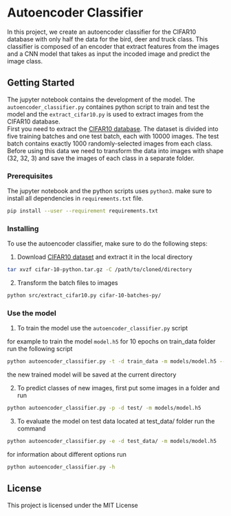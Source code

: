 # Autoencoder Classifier

In this project, we create an autoencoder classifier for the CIFAR10 database with only half the data for the bird, deer and truck class. This classifier is composed of an encoder that extract features from the images and a CNN model that takes as input the incoded image and predict the image class.<br>   

## Getting Started

The jupyter notebook contains the development of the model. The `autoencoder_classifier.py` containes python script to train and test the model and the `extract_cifar10.py` is used to extract images from the CIFAR10 database.<br>
First you need to extract the [CIFAR10 database](https://www.cs.toronto.edu/~kriz/cifar.html). The dataset is divided into five training batches and one test batch, each with 10000 images. The test batch contains exactly 1000 randomly-selected images from each class.<br>
Before using this data we need to transform the data into images with shape (32, 32, 3) and save the images of each class in a separate folder. 

### Prerequisites

The jupyter notebook and the python scripts uses `python3`.
make sure to install all dependencies in `requirements.txt` file.

```bash
pip install --user --requirement requirements.txt
```

### Installing

To use the autoencoder classifier, make sure to do the following steps:

1.  Download [CIFAR10 dataset](https://www.cs.toronto.edu/~kriz/cifar.html)
and extract it in the local directory
```bash
tar xvzf cifar-10-python.tar.gz -C /path/to/cloned/directory
```
2. Transform the batch files to images
```bash
python src/extract_cifar10.py cifar-10-batches-py/
```

### Use the model


1. To train the model use the `autoencoder_classifier.py` script<br>

for example to train the model `model.h5` for 10 epochs on train_data folder run the following script

```bash
python autoencoder_classifier.py -t -d train_data -m models/model.h5 --epochs 10
```
the new trained model will be saved at the current directory<br>

2. To predict classes of new images, first put some images in a folder and run
 ```bash
python autoencoder_classifier.py -p -d test/ -m models/model.h5
```
3. To evaluate the model on test data located at test_data/ folder run the command
 ```bash
python autoencoder_classifier.py -e -d test_data/ -m models/model.h5
```

for information about different options run
```bash
python autoencoder_classifier.py -h
```

## License

This project is licensed under the MIT License

